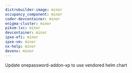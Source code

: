 ```yaml
---
distrobuilder-image: minor
occupancy_component: minor
coder-devcontainer: minor
enigma-cluster: minor
pikvm-lxc: minor
devcontainer: minor
ipxe-efi: minor
ipxe-vm: minor
nx-help: minor
devenv: minor
---
```


Update onepassword-addon-xp to use vendored helm chart
